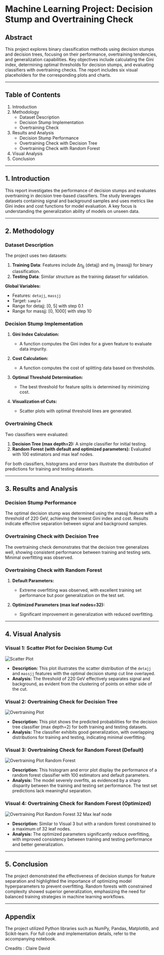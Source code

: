 # Machine Learning Project: Decision Stump and Overtraining Check

## Abstract
This project explores binary classification methods using decision stumps and decision trees, focusing on their performance, overtraining tendencies, and generalization capabilities. Key objectives include calculating the Gini index, determining optimal thresholds for decision stumps, and evaluating classifiers with overtraining checks. The report includes six visual placeholders for the corresponding plots and charts.

---

## Table of Contents
1. Introduction
2. Methodology
   - Dataset Description
   - Decision Stump Implementation
   - Overtraining Check
3. Results and Analysis
   - Decision Stump Performance
   - Overtraining Check with Decision Tree
   - Overtraining Check with Random Forest
4. Visual Analysis
5. Conclusion

---

## 1. Introduction
This report investigates the performance of decision stumps and evaluates overtraining in decision tree-based classifiers. The study leverages datasets containing signal and background samples and uses metrics like Gini index and cost functions for model evaluation. A key focus is understanding the generalization ability of models on unseen data.

---

## 2. Methodology

### Dataset Description
The project uses two datasets:
1. **Training Data**: Features include Δη<sub>jj</sub> (detajj) and m<sub>jj</sub> (massjj) for binary classification.
2. **Testing Data**: Similar structure as the training dataset for validation.

**Global Variables:**
- Features: `detajj`, `massjj`
- Target: `sample`
- Range for detajj: [0, 5] with step 0.1
- Range for massjj: [0, 1000] with step 10

### Decision Stump Implementation
1. **Gini Index Calculation:**
   - A function computes the Gini index for a given feature to evaluate data impurity.

2. **Cost Calculation:**
   - A function computes the cost of splitting data based on thresholds.

3. **Optimal Threshold Determination:**
   - The best threshold for feature splits is determined by minimizing cost.

4. **Visualization of Cuts:**
   - Scatter plots with optimal threshold lines are generated.

### Overtraining Check
Two classifiers were evaluated:
1. **Decision Tree (max depth=2):** A simple classifier for initial testing.
2. **Random Forest (with default and optimized parameters):** Evaluated with 100 estimators and max leaf nodes.

For both classifiers, histograms and error bars illustrate the distribution of predictions for training and testing datasets.

---

## 3. Results and Analysis

### Decision Stump Performance
The optimal decision stump was determined using the massjj feature with a threshold of 220 GeV, achieving the lowest Gini index and cost. Results indicate effective separation between signal and background samples.

### Overtraining Check with Decision Tree
The overtraining check demonstrates that the decision tree generalizes well, showing consistent performance between training and testing sets. Minimal overfitting was observed.

### Overtraining Check with Random Forest
1. **Default Parameters:**
   - Extreme overfitting was observed, with excellent training set performance but poor generalization on the test set.

2. **Optimized Parameters (max leaf nodes=32):**
   - Significant improvement in generalization with reduced overfitting.

---

## 4. Visual Analysis

### Visual 1: Scatter Plot for Decision Stump Cut
![Scatter Plot]()
- **Description:** This plot illustrates the scatter distribution of the `detajj` and `massjj` features with the optimal decision stump cut line overlayed.
- **Analysis:** The threshold of 220 GeV effectively separates signal and background, as evident from the clustering of points on either side of the cut.

### Visual 2: Overtraining Check for Decision Tree
![Overtraining Plot]()
- **Description:** This plot shows the predicted probabilities for the decision tree classifier (max depth=2) for both training and testing datasets.
- **Analysis:** The classifier exhibits good generalization, with overlapping distributions for training and testing, indicating minimal overfitting.

### Visual 3: Overtraining Check for Random Forest (Default)
![Overtraining Plot Random Forest]()
- **Description:** This histogram and error plot display the performance of a random forest classifier with 100 estimators and default parameters.
- **Analysis:** The model severely overfits, as evidenced by a sharp disparity between the training and testing set performance. The test set predictions lack meaningful separation.

### Visual 4: Overtraining Check for Random Forest (Optimized)
![Overtraining Plot Random Forest 32 Max leaf node]()
- **Description:** Similar to Visual 3 but with a random forest constrained to a maximum of 32 leaf nodes.
- **Analysis:** The optimized parameters significantly reduce overfitting, with improved consistency between training and testing performance and better generalization.

---

## 5. Conclusion
The project demonstrated the effectiveness of decision stumps for feature separation and highlighted the importance of optimizing model hyperparameters to prevent overfitting. Random forests with constrained complexity showed superior generalization, emphasizing the need for balanced training strategies in machine learning workflows.

---

## Appendix
The project utilized Python libraries such as NumPy, Pandas, Matplotlib, and Scikit-learn. For full code and implementation details, refer to the accompanying notebook.

Creadits : Claire David
